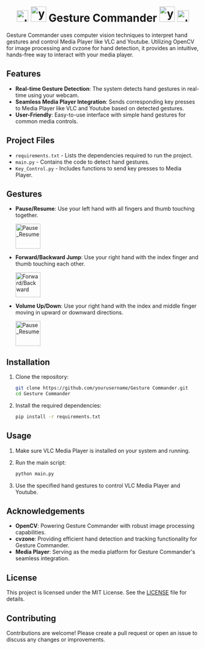 <h1 align="center">
  <img width="30" alt="vlc" src="https://github.com/miteshgupta07/Gesture-Control-Media-Player-Using-Computer-Vision/assets/111682782/6cc78c35-1cb8-48df-b988-ddf95942c88b"> <img width="40" alt="youtube" src="https://github.com/miteshgupta07/VLC-Gesture-Commander/assets/111682782/39ae47da-b803-4a0d-b455-a38014204188"> Gesture Commander <img width="40" alt="youtube" src="https://github.com/miteshgupta07/VLC-Gesture-Commander/assets/111682782/39ae47da-b803-4a0d-b455-a38014204188"> <img width="30" alt="vlc" src="https://github.com/miteshgupta07/Gesture-Control-Media-Player-Using-Computer-Vision/assets/111682782/6cc78c35-1cb8-48df-b988-ddf95942c88b">
 
</h1>

Gesture Commander uses computer vision techniques to interpret hand gestures and control Media Player like VLC and Youtube. Utilizing OpenCV for image processing and cvzone for hand detection, it provides an intuitive, hands-free way to interact with your media player.


## Features

- **Real-time Gesture Detection**: The system detects hand gestures in real-time using your webcam.
- **Seamless Media Player Integration**: Sends corresponding key presses to Media Player like VLC and Youtube based on detected gestures.
- **User-Friendly**: Easy-to-use interface with simple hand gestures for common media controls.

  
## Project Files

- `requirements.txt` - Lists the dependencies required to run the project.
- `main.py` - Contains the code to detect hand gestures.
- `Key_Control.py` - Includes functions to send key presses to Media Player.

## Gestures

- **Pause/Resume**: Use your left hand with all fingers and thumb touching together.
  
  <img src="https://github.com/miteshgupta07/Gesture-Control-Media-Player-Using-Computer-Vision/assets/111682782/b40aecaf-6fe8-44ce-9806-6fe871e590cb" alt="Pause_Resume" width="65" height="65">
  

- **Forward/Backward Jump**: Use your right hand with the index finger and thumb touching each other.
  
   <img src="https://github.com/miteshgupta07/Gesture-Control-Media-Player-Using-Computer-Vision/assets/111682782/76686e25-c501-454a-a0e5-9072f83ee7e3" alt="Forward/Backward" width="65" height="65">
  
- **Volume Up/Down**: Use your right hand with the index and middle finger moving in upward or downward directions.
  
  <img src="https://github.com/miteshgupta07/Gesture-Control-Media-Player-Using-Computer-Vision/assets/111682782/f7371a73-88f2-435e-8cd3-de234dbedf61" alt="Pause_Resume" width="65" height="65">

## Installation

1. Clone the repository:
    ```sh
    git clone https://github.com/yourusername/Gesture Commander.git
    cd Gesture Commander
    ```

2. Install the required dependencies:
    ```sh
    pip install -r requirements.txt
    ```

## Usage

1. Make sure VLC Media Player is installed on your system and running.

2. Run the main script:
    ```sh
    python main.py
    ```

3. Use the specified hand gestures to control VLC Media Player and Youtube.


## Acknowledgements

- **OpenCV**: Powering Gesture Commander with robust image processing capabilities.
- **cvzone**: Providing efficient hand detection and tracking functionality for Gesture Commander.
- **Media Player**: Serving as the media platform for Gesture Commander's seamless integration.


## License

This project is licensed under the MIT License. See the [LICENSE](LICENSE) file for details.

## Contributing

Contributions are welcome! Please create a pull request or open an issue to discuss any changes or improvements.
